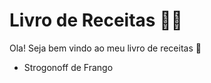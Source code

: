# Livro de Receitas :man_cook:

Ola! Seja bem vindo ao meu livro de receitas :wave:

- Strogonoff de Frango
